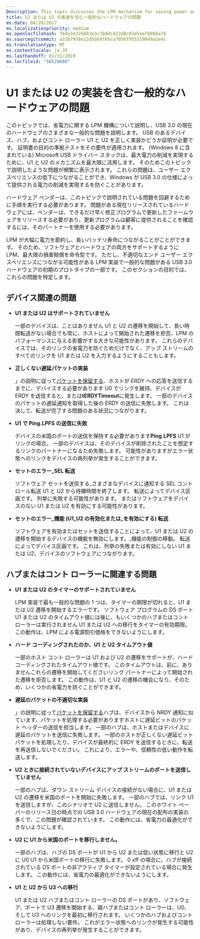 ```yaml
---
Description: This topic discusses the LPM mechanism for saving power and described various common problems seen in current USB 3.0 hardware.
title: U1 または U2 の実装を含む一般的なハードウェアの問題
ms.date: 04/20/2017
ms.localizationpriority: medium
ms.openlocfilehash: 764a3e326883e3c78ddc422d0c03e5eef608ba78
ms.sourcegitcommit: a33b7978e22d5bb9f65ca7056f955319049a2e4c
ms.translationtype: MT
ms.contentlocale: ja-JP
ms.lasthandoff: 01/31/2019
ms.locfileid: "56529680"
---
```

# <a name="common-hardware-problems-with-u1-or-u2-implementation"></a>U1 または U2 の実装を含む一般的なハードウェアの問題


このトピックでは、省電力に関する LPM 機構について説明し、USB 3.0 の現在のハードウェアのさまざまな一般的な問題を説明します。 USB のあるデバイス、ハブ、およびコント ローラー U1 と U2 を正しく実装かどうか証明が必要です。 証明書の目的の準拠テストをその要件が適用されます。 (Windows 8 に含まれている) Microsoft USB ドライバー スタックは、最大電力の削減を実現するために、U1 と U2 のメカニズムを最大限に活用します。 そのためこのトピックで説明したような問題が頻繁に表示されます。 これらの問題は、ユーザー エクスペリエンスの低下につながることができ、Windows が USB 3.0 の仕様によって提供される電力の削減を実現するを防ぐことがあります。

ハードウェア ベンダーは、このトピックで説明されている問題を回避するために手順を実行する必要があります。 問題がある現在リリースされているハードウェアには、ベンダーは、できるだけ早く修正プログラムで更新したファームウェアをリリースする必要があり、更新プログラムは顧客に提供されることを確認するには、そのパートナーを使用する必要があります。

LPM が大幅に電力を節約し、長いバッテリ寿命につながることがことができます。 そのため、ソフトウェアとハードウェアの両方をサポートするように LPM、最大限の損害賠償を命令型です。 ただし、不適切なエンド ユーザー エクスペリエンスにつながる可能性がある LPM 実装で一般的な問題がある USB 3.0 ハードウェアの初期のプロトタイプの一部です。 このセクションの目的では、これらの問題を特定します。

## <a name="device-related-issues"></a>デバイス関連の問題


-   **U1 または U2 はサポートされていません**

    一部のデバイスは、ことはありません U1 と U2 の遷移を開始して、長い時間転送がない場合でも常に、ホストによって開始された遷移を拒否、LPM のパフォーマンスに与える影響がする大きな可能性があります。 これらのデバイスでは、そのリンクの省電力を防ぐためだけでなく、アップ ストリームのすべてのリンクを U1 または U2 を入力するようにすることもします。

-   **正しくない遅延パケットの実装**

    」の説明に従って[パケットを保留する](u1-and-u2-transitions.md#packet-deferring)、ホストが ERDY への応答を送信するまでに、デバイスする必要があります U0 でリンクを維持、デバイスが ERDY を送信すると、または**tERDYTimeout**に発生します。 一部のデバイスのパケットの遅延通知を取得した後の ERDY の送信に失敗します。 これは決して、転送が完了する問題のある状況につながります。

-   **U1 で Ping.LPFS の送信に失敗**

    デバイスの米国のポートの送信を保持する必要があります**Ping.LPFS** U1 がリンクの場合。 一部のデバイスは、そのデバイスが削除されたことを想定するリンクのパートナーになるため失敗します。 可能性がありますがエラー状態へのリンクをデバイスの再列挙が発生することができます。

-   **セットのエラー\_SEL 転送**

    ソフトウェア セットを送信する\_さまざまなデバイスに通知する SEL コントロール転送 U1 と U2 から待機時間を終了します。 転送によってデバイス区画です。 列挙に失敗する可能性があります。 またはソフトウェアをデバイスのない U1 または U2 を有効にする可能性があります。

-   **セットのエラー\_機能 (U1\_U2 の有効化または\_を有効にする) 転送**

    ソフトウェアを有効またはセットを送信することによって、U1 または U2 の遷移を開始するデバイスの機能を無効にします。\_機能の制御の移動。 転送によってデバイス区画です。 これは、列挙の失敗または有効にしない U1 または U2、デバイスのソフトウェアにつながります。

## <a name="hub-or-controller-related-issues"></a>ハブまたはコント ローラーに関連する問題


-   **U1 または U2 のタイマーのサポートされていません**

    LPM 実装で最も一般的な問題の 1 つは、タイマーの期限が切れると、U1 または U2 遷移を開始するエラーです。 ソフトウェア プログラムの DS ポート U1 または U2 のタイムアウト値には後に、もいくつかのハブまたはコント ローラーは実行されません U1 または U2 への移行をタイマーの有効期限。 この動作は、LPM による電源割引価格をできないようにします。

-   **ハード コーディングされたのか、U1 と U2 タイムアウト値**

    一部のホスト コント ローラーは U1 および U2 の遷移をサポートが、ハード コーディングされたタイムアウト値です。 このタイムアウトは、前に、ありませんこれらの遷移を開始してくださいリンク パートナーによって開始された遷移を拒否します。 この動作は、U1 と U2 の遷移の機会になり、そのため、いくつかの省電力を防ぐことができます。

-   **遅延のパケットの不適切な実装**

    」の説明に従って[パケットを保留する](u1-and-u2-transitions.md#packet-deferring)ハブは、デバイスから NRDY 通知に似ています、パケットを処理する必要がありますホストに遅延ビットのパケット ヘッダーの送信を担当します。 一部のハブは、ホストまたはデバイスに遅延のパケットを送信に失敗します。 一部のホストが正しくない遅延ビット パケットを処理したり、デバイスが最終的に ERDY を送信するときに、転送を再送信しないでください。 これにより、エラーや、信頼性の低い動作を転送します。

-   **U2 ときに接続されていないデバイスにアップ ストリームのポートを送信していません**

    一部のハブは、ダウン ストリーム デバイスの接続がない場合に、U1 または U2 の遷移を米国のポートを開始に失敗します。 一部のハブでは、リンク U1 を送信しますが、このシナリオで U2 に送信しません。 このホワイト ペーパーのリリース日の時点での USB 3.0 ハードウェアの現在の配布の実装の多くで、この問題が確認されています。 この動作には、省電力の最適化ができないようにします。

-   **U2 に U1 から米国のポートを移行しません。**

    一部のハブは、ハブの DS ポートが U1 から U2 または低い状態に移行と U2 に U0 U1 から米国ポートの移行に失敗します。 0 xff の場合に、ハブが接続されている DS ポートの非アクティブ タイマーが設定されている場合に発生します。 この動作には、省電力の最適化ができないようにします。

-   **U1 と U2 から U3 への移行**

    U1 または U2 ハブまたはコント ローラーの DS ポートがあり、ソフトウェア、ポートで U3 遷移を開始する、親ハブまたはコント ローラーは、U0、そして U3 へのリンクを最初に移行されます。 いくつかのハブおよびコント ローラーは処理しない要件。 これがエラー状態へのリンクが発生する可能性があり、デバイスの再列挙が発生することができます。  

 

 




